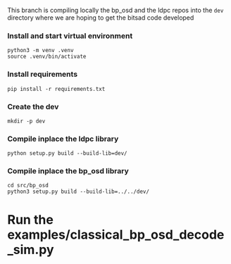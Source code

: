 This branch is compiling locally the bp_osd and the ldpc repos
into the `dev` directory where we are hoping to get the bitsad code developed


### Install and start virtual environment
```
python3 -m venv .venv
source .venv/bin/activate
```

### Install requirements
```
pip install -r requirements.txt
```

### Create the dev
```
mkdir -p dev
```

### Compile inplace the ldpc library
```
python setup.py build --build-lib=dev/
```

### Compile inplace the bp_osd library
```
cd src/bp_osd
python3 setup.py build --build-lib=../../dev/
```

# Run the examples/classical_bp_osd_decode_sim.py


